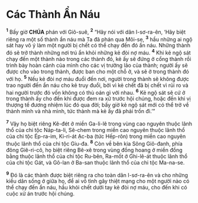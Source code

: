 # Các Thành Ẩn Náu
<sup><b>1</b></sup> Bấy giờ **CHÚA** phán với Giô-suê, <sup><b>2</b></sup> “Hãy nói với dân I-sơ-ra-ên, ‘Hãy biệt riêng ra một số thành ẩn náu mà Ta đã phán qua Môi-se, <sup><b>3</b></sup> hầu những ai ngộ sát hay vô ý làm một người bị chết có thể chạy đến đó ẩn náu. Những thành đó sẽ trở thành những nơi trú ẩn khỏi những kẻ đòi nợ máu. <sup><b>4</b></sup> Khi kẻ ngộ sát chạy đến một thành nào trong các thành đó, kẻ ấy sẽ đứng ở cổng thành rồi trình bày hoàn cảnh của mình cho các vị trưởng lão của thành; người ấy sẽ được cho vào trong thành, được ban cho một chỗ ở, và sẽ ở trong thành đó với họ. <sup><b>5</b></sup> Nếu kẻ đòi nợ máu đuổi đến nơi, người trong thành sẽ không được trao người đến ẩn náu cho kẻ truy đuổi, bởi vì kẻ chết đã bị chết vì rủi ro và hai người trước đó vốn không có thù oán gì với nhau. <sup><b>6</b></sup> Kẻ ngộ sát sẽ cứ ở trong thành ấy cho đến khi được đem ra xử trước hội chúng, hoặc đến khi vị thượng tế đương nhiệm lúc đó qua đời; bấy giờ kẻ ngộ sát mới có thể trở về thành mình và nhà mình, tức thành mà kẻ ấy đã phải trốn đi.’”

<sup><b>7</b></sup> Vậy họ biệt riêng Kê-đét ở miền Ga-li-lê trong vùng cao nguyên thuộc lãnh thổ của chi tộc Náp-ta-li, Sê-chem trong miền cao nguyên thuộc lãnh thổ của chi tộc Ép-ra-im, Ki-ri-át Ạc-ba (tức Hếp-rôn) trong miền cao nguyên thuộc lãnh thổ của chi tộc Giu-đa. <sup><b>8</b></sup> Còn về bên kia Sông Giô-đanh, phía đông Giê-ri-cô, họ biệt riêng Bê-xê trong vùng đồng hoang ở miền đồng bằng thuộc lãnh thổ của chi tộc Ru-bên, Ra-mốt ở Ghi-lê-át thuộc lãnh thổ của chi tộc Gát, và Gô-lan ở Ba-san thuộc lãnh thổ của chi tộc Ma-na-se.

<sup><b>9</b></sup> Đó là các thành được biệt riêng ra cho toàn dân I-sơ-ra-ên và cho những kiều dân sống ở giữa họ, để ai vô tình gây thiệt mạng cho một người nào có thể chạy đến ẩn náu, hầu khỏi chết dưới tay kẻ đòi nợ máu, cho đến khi có cuộc xử án trước hội chúng.